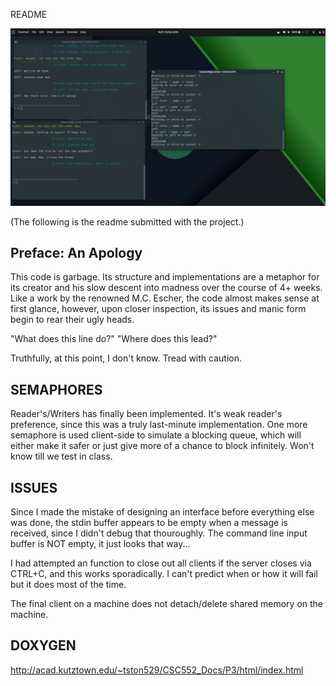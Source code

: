 README

![The program in action, two users named Tyler and Jeff.](https://raw.githubusercontent.com/tston529/CSC552/master/Project%203/unixproject3.png?raw=true "The program in action, two users named Tyler and Jeff.")

(The following is the readme submitted with the project.)

Preface: An Apology
-------------------
This code is garbage.  Its structure and implementations
are a metaphor for its creator and his slow descent into 
madness over the course of 4+ weeks.  Like a work by the
renowned M.C. Escher, the code almost makes sense at first
glance, however, upon closer inspection, its issues and
manic form begin to rear their ugly heads. 

"What does this line do?" "Where does this lead?"

Truthfully, at this point, I don't know. Tread with caution.

SEMAPHORES
----------
Reader's/Writers has finally been implemented.  It's weak
reader's preference, since this was a truly last-minute
implementation.  One more semaphore is used client-side
to simulate a blocking queue, which will either make it 
safer or just give more of a chance to block infinitely. 
Won't know till we test in class.

ISSUES
------
Since I made the mistake of designing an interface before
everything else was done, the stdin buffer appears to be
empty when a message is received, since I didn't debug
that thouroughly.  The command line input buffer is NOT
empty, it just looks that way...

I had attempted an function to close out all clients
if the server closes via CTRL+C, and this works
sporadically.  I can't predict when or how it will fail
but it does most of the time.

The final client on a machine does not detach/delete
shared memory on the machine.

DOXYGEN
-------
http://acad.kutztown.edu/~tston529/CSC552_Docs/P3/html/index.html

